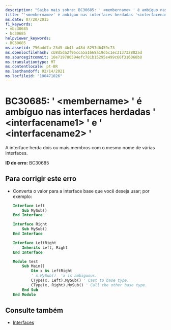 ```yaml
---
description: "Saiba mais sobre: BC30685: ' <membername> ' é ambíguo nas interfaces herdadas ' <interfacename1> ' e ' <interfacename2> '"
title: "'<membername>' é ambíguo nas interfaces herdadas '<interfacename1>' e '<interfacename2>'"
ms.date: 07/20/2015
f1_keywords:
- vbc30685
- bc30685
helpviewer_keywords:
- BC30685
ms.assetid: 756add7a-23d5-4b4f-a48d-8297d6459c73
ms.openlocfilehash: cb8d5da2f95cca5a1668a19dbc1ec313732882ad
ms.sourcegitcommit: 10e719780594efc781b15295e499c66f316068b8
ms.translationtype: MT
ms.contentlocale: pt-BR
ms.lasthandoff: 02/14/2021
ms.locfileid: "100471026"
---
```

# <a name="bc30685-membername-is-ambiguous-across-the-inherited-interfaces-interfacename1-and-interfacename2"></a>BC30685: ' \<membername> ' é ambíguo nas interfaces herdadas ' \<interfacename1> ' e ' \<interfacename2> '

A interface herda dois ou mais membros com o mesmo nome de várias interfaces.

 **ID do erro:** BC30685

## <a name="to-correct-this-error"></a>Para corrigir este erro

- Converta o valor para a interface base que você deseja usar; por exemplo:

    ```vb
    Interface Left
        Sub MySub()
    End Interface

    Interface Right
        Sub MySub()
    End Interface

    Interface LeftRight
        Inherits Left, Right
    End Interface

    Module test
        Sub Main()
            Dim x As LeftRight
            ' x.MySub()  'x is ambiguous.
            CType(x, Left).MySub() ' Cast to base type.
            CType(x, Right).MySub() ' Call the other base type.
        End Sub
    End Module
    ```

## <a name="see-also"></a>Consulte também

- [Interfaces](../../programming-guide/language-features/interfaces/index.md)
